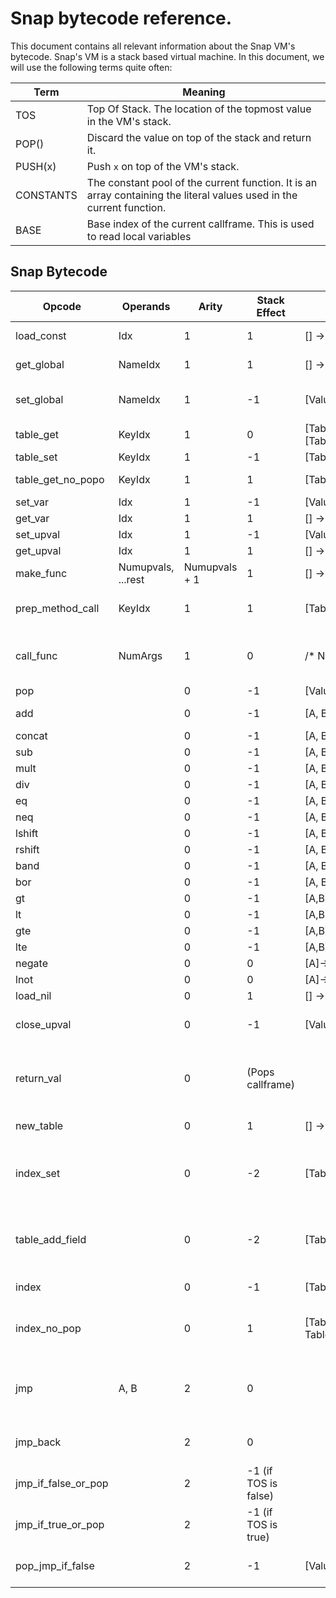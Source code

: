 # Snap bytecode reference.

This document contains all relevant information about the Snap VM's bytecode.
Snap's VM is a stack based virtual machine. In this document, we will use the following terms
quite often:


| Term      | Meaning                                                                                                               |
| --------- | --------------------------------------------------------------------------------------------------------------------- |
| TOS       | Top Of Stack. The location of the topmost value in the VM's stack.                                                    |
| POP()     | Discard the value on top of the stack and  return it.                                                                 |
| PUSH(x)   | Push `x` on top of the VM's stack.                                                                                    |
| CONSTANTS | The constant pool of the current function. It is an array containing the literal values used in the current function. |
| BASE      | Base index of the current callframe. This is used to read local variables                                             |


## Snap Bytecode

| Opcode              | Operands           | Arity         | Stack Effect         | Stack state                               | Description                                                  |
| ------------------- | ------------------ | ------------- | -------------------- | ----------------------------------------- | ------------------------------------------------------------ |
| load_const          | Idx                | 1             | 1                    | [] -> [CONSTANTS[Idx]]                    | Loads a value from the pool onto the stack.                  |
| get_global          | NameIdx            | 1             | 1                    | [] -> [Globals[CONSTANTS[Idx]]            | Pushes the global with name CONSTANTS[Idx] onto the stack    |
| set_global          | NameIdx            | 1             | -1                   | [Value] -> []                             | Pops a value off the stack and sets the global with name Constants[NameIdx] to it's value |
| table_get           | KeyIdx             | 1             | 0                    | [Table] -> [Table.get(CONSTANTS[KeyIdx])] |                                                              |
| table_set           | KeyIdx             | 1             | -1                   | [Table, Value] ->[Value]                  |                                                              |
| table_get_no_popo   | KeyIdx             | 1             | 1                    | [Table] -> [Table, Value]                 | Key = CONSTANTS[KeyIdx]; push(Table.get(key))                |
| set_var             | Idx                | 1             | -1                   | [Value] -> []                             | STACK[BASE + Idx] = POP()                                    |
| get_var             | Idx                | 1             | 1                    | [] -> [STACK[BASE + Idx]]                 |                                                              |
| set_upval           | Idx                | 1             | -1                   | [Value] -> []                             | UPVALUES[Idx] = POP()                                        |
| get_upval           | Idx                | 1             | 1                    | [] -> [UPVALUES[Idx]]                     |                                                              |
| make_func           | Numupvals, ...rest | Numupvals + 1 | 1                    | [] -> [Function]                          |                                                              |
| prep_method_call    | KeyIdx             | 1             | 1                    | [Table] -> [Table.get(Idx), Table]        | table = TOS; TOS = Table.get(CONSTANTS[KeyIdx]); PUSH(Table); |
| call_func           | NumArgs            | 1             | 0                    | /* New CallFrame */                       | Calls the function object present at a stack depth of NumArgs + 1, every value above that is treated as an argument to the function |
| pop                 |                    | 0             | -1                   | [Value] -> []                             | POP();                                                       |
| add                 |                    | 0             | -1                   | [A, B] -> [A + B]                         | A = POP(); B = POP(); PUSH(A + B);                           |
| concat              |                    | 0             | -1                   | [A, B] -> [A..B]                          |                                                              |
| sub                 |                    | 0             | -1                   | [A, B] -> [A+B]                           |                                                              |
| mult                |                    | 0             | -1                   | [A, B] -> [A * B]                         |                                                              |
| div                 |                    | 0             | -1                   | [A, B] -> [A / B]                         |                                                              |
| eq                  |                    | 0             | -1                   | [A, B] -> [A==B]                          |                                                              |
| neq                 |                    | 0             | -1                   | [A, B] -> [A != B]                        |                                                              |
| lshift              |                    | 0             | -1                   | [A, B] -> [A << B]                        |                                                              |
| rshift              |                    | 0             | -1                   | [A, B] -> [A >> B]                        |                                                              |
| band                |                    | 0             | -1                   | [A, B] -> [A&B]                           |                                                              |
| bor                 |                    | 0             | -1                   | [A, B] -> [A\|B]                          |                                                              |
| gt                  |                    | 0             | -1                   | [A,B] ->[A>B]                             |                                                              |
| lt                  |                    | 0             | -1                   | [A,B]->[A<B]                              |                                                              |
| gte                 |                    | 0             | -1                   | [A,B]->[A>=B]                             |                                                              |
| lte                 |                    | 0             | -1                   | [A,B]->[A<=B]                             |                                                              |
| negate              |                    | 0             | 0                    | [A]->[-A]                                 |                                                              |
| lnot                |                    | 0             | 0                    | [A]->[!A]                                 |                                                              |
| load_nil            |                    | 0             | 1                    | [] -> [nil]                               |                                                              |
| close_upval         |                    | 0             | -1                   | [Value]->[]                               | Closes the most recently captured upvalue by moving it to the heap |
| return_val          |                    | 0             | (Pops callframe)     |                                           | Pops everything from the current stack top all way to the base of the current CallFrame, then pushes the return value on top. |
| new_table           |                    | 0             | 1                    | [] -> [Table]                             | Creates a new table and pushes it on top of the stack.       |
| index_set           |                    | 0             | -2                   | [Table, Key, Value] -> [Value]            | Sets Table[key] to Value. here key is always a computed index. Value = POP(); Key = POP(); Table = POP(); Table.set(Key, Value); PUSH(Value); |
| table_add_field     |                    | 0             | -2                   | [Table, Field, Value] -> [Table]          | Sets Table.Field = Value. Doesn't pop the table off the stack. This instruction is used when creating tables at runtime from their source description. |
| index               |                    | 0             | -1                   | [Table, Key] -> [Table[Key]]              | Key = POP(); Table = POP(); PUSH(Table.get(Key));            |
| index_no_pop        |                    | 0             | 1                    | [Table, Key] -> [Table, Key, Table[Key]]  | Same as index, but doesn't pop the table or key off the stack. Used for compound assignment operators like `+=` |
| jmp                 | A, B               | 2             | 0                    |                                           | Reads the next two bytes of opcodes, stitches them together and jumps forward in the instruction stream. A = FETCH(); B = FETCH(); IP += (A << 8) \| B |
| jmp_back            |                    | 2             | 0                    |                                           | Same as `jmp`, but decrements the `IP` instead. A = FETCH(); B = FETCH(); IP = IP - (A<<8)\|B |
| jmp_if_false_or_pop |                    | 2             | -1 (if TOS is false) |                                           | If the value on top of the stack is falsy, then jump forward `(A<<8)|B` instructions. Otherwise pop the value and continue. |
| jmp_if_true_or_pop  |                    | 2             | -1 (if TOS is true)  |                                           | If the value on top of the stack is truthy, then jump forward `(A<<8)|B` instructions. Otherwise pop the value and continue. |
| pop_jmp_if_false    |                    | 2             | -1                   | [Value] -> []                             | Pop a value off the stack. If the Popped value is falsy, then jump forward `(A<<8)|B` bytes. Otherwise continue. |
